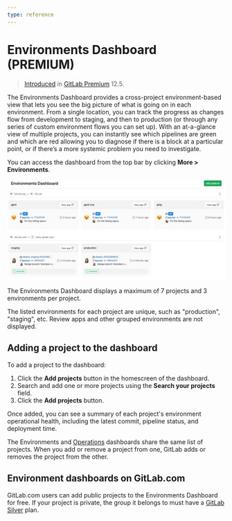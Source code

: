 ```yaml
---
type: reference
---
```


# Environments Dashboard **(PREMIUM)**

> [Introduced](https://gitlab.com/gitlab-org/gitlab/issues/3713) in [GitLab Premium](https://about.gitlab.com/pricing/) 12.5.

The Environments Dashboard provides a cross-project
environment-based view that lets you see the big picture
of what is going on in each environment. From a single
location, you can track the progress as changes flow
from development to staging, and then to production (or
through any series of custom environment flows you can set up).
With an at-a-glance view of multiple projects, you can instantly
see which pipelines are green and which are red allowing you to
diagnose if there is a block at a particular point, or if there’s
a more systemic problem you need to investigate.

You can access the dashboard from the top bar by clicking
**More > Environments**.

![Environments Dashboard with projects](img/environments_dashboard_v12_5.png)

The Environments Dashboard displays a maximum of 7 projects
and 3 environments per project.

The listed environments for each project are unique, such as
"production", "staging", etc. Review apps and other grouped
environments are not displayed.

## Adding a project to the dashboard

To add a project to the dashboard:

1. Click the **Add projects** button in the homescreen of the dashboard.
1. Search and add one or more projects using the **Search your projects** field.
1. Click the **Add projects** button.

Once added, you can see a summary of each project's environment operational
health, including the latest commit, pipeline status, and deployment time.

The Environments and [Operations](../../user/operations_dashboard/index.md)
dashboards share the same list of projects. When you add or remove a
project from one, GitLab adds or removes the project from the other.

## Environment dashboards on GitLab.com

GitLab.com users can add public projects to the Environments
Dashboard for free. If your project is private, the group it belongs
to must have a [GitLab Silver](https://about.gitlab.com/pricing/) plan.
